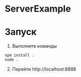 # ServerExample

# Запуск

1. Выполните команды

```
npm install .
node .
```

2. Перейти http://localhost:8888
